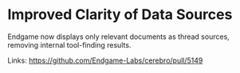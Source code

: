 # Improved Clarity of Data Sources

Endgame now displays only relevant documents as thread sources, removing internal tool-finding results.

Links:
https://github.com/Endgame-Labs/cerebro/pull/5149

